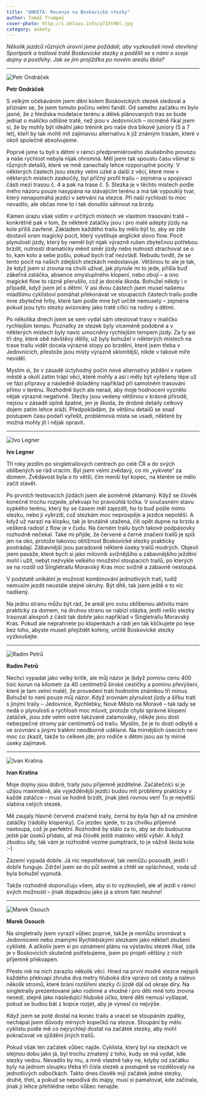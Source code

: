 ```yaml
---
title: "ANKETA: Recenze na Boskovické stezky"
author: Tomáš Trumpeš
cover-photo: http://i.ohlasy.info/p71htHbl.jpg
category: ankety
---
```


*Několik jezdců různých úrovní jsme požádali, aby vyzkoušeli nově otevřený Sportpark a trailové tratě Boskovické stezky a podělili se s námi o svoje dojmy a postřehy. Jak se jim projížďka po novém areálu líbila?*

---

<img src="http://i.ohlasy.info/dOqBQTO.jpg" class="profile-picture" alt="Petr Ondráček">

**Petr Ondráček**

S velkým očekáváním jsem dění kolem Boskovických stezek sledoval a přiznám se, že jsem tomuto počinu velmi fandil. Od samého začátku mi bylo jasné, že z hlediska modelace terénu a délek plánovaných tras se bude jednat o maličko odlišné tratě, než jsou v Jedovnicích – nicméně říkal jsem si, že by mohly být ideální jako trénink pro naše dva bikové juniory (5 a 7 let), kteří by tak mohli mít zajímavou alternativu k již známým trasám, které v okolí společně absolvujeme.

Poprvé jsme tu byli s dětmi v rámci předpremiérového zkušebního provozu a naše rychlost nebyla nijak ohromná. Měl jsem tak spoustu času všímat si různých detailů, které ve mně zanechaly lehce rozporuplné pocity. V některých částech jsou stezky velmi úzké a další z věcí, které mne v některých místech zaskočily, byl příčný profil trailu – zejména u spojovací části mezi trasou č. 4 a pak na trase č. 5. Stezka je v těchto místech podle mého názoru pouze nasypána na stávajícím terénu a má tak vypouklý tvar, který nenapomáhá jezdci v setrvání na stezce. Při naší rychlosti to moc nevadilo, ale občas mne to i tak donutilo sáhnout na brzdy.

Kámen úrazu však vidím v určitých místech ve vlastním trasování tratě – konkrétně pak v tom, že některé zatáčky jsou i pro malé adepty jízdy na kole příliš zavřené. Základem každého trailu by mělo být to, aby se zde dostavil onen magický pocit, který vystihuje anglické slovo flow. Pocit plynulosti jízdy, který by neměl být nijak výrazně rušen zbytečnou potřebou brzdit, nutností dramaticky měnit směr jízdy nebo nutností strachovat se o to, kam kolo a sebe pošlu, pokud bych trať nezvládl. Nebudu tvrdit, že se tento pocit na našich zdejších stezkách nedostavuje. Většinou to ale je tak, že když jsem si zrovna na chvíli užíval, jak plynule mi to jede, přišla buď zákeřná zatáčka, absence smysluplného klopení, nebo obojí – a ono magické flow to rázně přerušilo, což je docela škoda. Bohužel někdy i v případě, když jsem jel s dětmi. V asi dvou částech jsem musel našemu mladšímu cyklistovi pomáhat překonávat ve stoupacích částech trailu podle mne zbytečné hrby, které tam podle mne být určitě nemusely – zejména pokud jsou tyto stezky avizovány jako tratě cílící na rodiny s dětmi.

Po několika dnech jsem se sem vydal sám otestovat trasy v maličko rychlejším tempu. Poznatky ze stezek byly víceméně podobné a v některých místech byly navíc umocněny rychlejším tempem jízdy. Za ty asi tři dny, které obě návštěvy dělily, už byly bohužel v některých místech na trase trailu vidět docela výrazné stopy po brzdění, které jsem třeba v Jedovnicích, přestože jsou místy výrazně sklonitější, nikde v takové míře neviděl.

Myslím si, že v zásadě úctyhodný počin nové alternativy ježdění v našem městě a okolí zatím trápí věci, které mohly a asi i měly být vyřešeny lépe už ve fázi přípravy a následně doladěny například při samotném trasování přímo v terénu. Rozhodně bych ale nerad, aby moje hodnocení vyznělo nějak výrazně negativně. Stezky jsou vedeny většinou v krásné přírodě, nejsou v zásadě úplně špatné, jen je škoda, že drobné detaily celkový dojem zatím lehce sráží. Předpokládám, že většinu detailů se snad postupem času podaří vyřešit, problémová místa se usadí, některé by možná mohly jít i nějak opravit.

---

<img src="http://i.ohlasy.info/5LQmvah.jpg" class="profile-picture" alt="Ivo Legner">

**Ivo Legner**

Tři roky jezdím po singletrailových centrech po celé ČR a do svých oblíbených se rád vracím. Byl jsem velmi zvědavý, co mi „vykvete“ za domem. Zvědavost byla o to větší, čím menší byl kopec, na kterém se mělo začít stavět.

Po prvních testovacích jízdách jsem ale poměrně zklamaný. Když se člověk konečně trochu rozjede, překvapí ho pravoúhlá točka. V současném stavu sypkého terénu, který by se časem měl zajezdit, ho to buď pošle mimo stezku, nebo ji vybrzdí, což stezkám moc neprospěje a jezdce nepotěší. A když už narazí na klopku, tak je brutálně utažená, čili opět dupne na brzdu a veškerá radost z flow je v čudu. Na černém trailu bych takové podpásovky rozhodně nečekal. Také mi přijde, že červené a černé značení trailů je spíš jen na oko, protože takovou obtížnost Boskovické stezky prakticky postrádají. Zábavnější jsou paradoxně některé úseky trailů modrých. Objevil jsem pasáže, které bych si jako milovník svižnějšího a zábavnějšího ježdění mohl i užít, nebýt nezvykle velkého množství stoupacích trailů, po kterých se na rozdíl od Singletrailu Moravský Kras moc svižně a zábavně nestoupá.

V podstatě unikátní je možnost kombinování jednotlivých tratí, tudíž nemusím jezdit neustále stejné okruhy. Být dítě, tak jsem ještě o to víc nadšený.

Na jednu stranu můžu být rád, že areál pro svou oblíbenou aktivitu mám prakticky za domem, na druhou stranu se nabízí otázka, jestli nešlo stezky trasovat alespoň z části tak dobře jako například v Singletrailu Moravský Kras. Pokud ale neprahnete po klopenkách a rádi jen tak kličkujete po lese bez toho, abyste museli přejíždět kořeny, určitě Boskovické stezky vyzkoušejte.

---

<img src="http://i.ohlasy.info/uAEH8sQ.jpg" class="profile-picture" alt="Radim Petrů">

**Radim Petrů**

Nechci vypadat jako velký kritik, ale můj názor je (když pominu cenu 400 tisíc korun na kilometr za 40 centimetrů široké cestičky a pominu převýšení, které je tam velmi malé), že provedení trati hodnotím známkou tři mínus. Bohužel to není pouze můj názor. Když srovnám plynulost jízdy a šířku trati s jinými traily – Jedovnice, Rychlebky, Nové Město na Moravě – tak tady se nedá o plynulosti a rychlosti moc mluvit, protože chybí správné klopení zatáček, jsou zde velmi ostré takzvané zalamováky, někde jsou dost nebezpečné stromy pár centimetrů od trailu. Myslím, že je to dosti odbyté a ve srovnání s jinými tratěmi neodborně udělané. Na mírnějších úsecích není moc co zkazit, takže to celkem jde; pro rodiče s dětmi jsou asi ty mírné úseky zajímavé.

---

<img src="http://i.ohlasy.info/MnRY1zy.jpg" class="profile-picture" alt="Ivan Kratina">

**Ivan Kratina**

Moje dojmy jsou dobré, traily jsou příjemně jezditelné. Začátečníci si je užijou maximálně, ale vyježděnější jezdci budou mít problémy prakticky v každé zatáčce – musí se hodně brzdit, jinak jdeš rovnou ven! To je největší slabina celých stezek.

Mě zaujaly hlavně červeně značené traily, černá by byla fajn až na zmíněné zatáčky (rádoby klopenky). Co jezdec sjede, to za chvilku příjemně nastoupá, což je perfektní. Rozhodně by stálo za to, aby se do budoucna ještě pár úseků přidalo, ať má člověk ještě malinko větší výběr. A když zbudou síly, tak vám je rozhodně vezme pumptrack, to je vážně škola kola :-)

Zázemí vypadá dobře. Já nic nepotřeboval, tak nemůžu posoudit, jestli i dobře funguje. Zdržel jsem se do půl sedmé a chtěl se opláchnout, voda už byla bohužel vypnutá.

Takže rozhodně doporučuju všem, aby si to vyzkoušeli, ale ať jezdí v rámci svých možností – jinak dopadnou jako já a strom fakt neuhne!

---

<img src="http://i.ohlasy.info/JAwpzIY.jpg" class="profile-picture" alt="Marek Osouch">

**Marek Osouch**

Na singletraily jsem vyrazil vůbec poprvé, takže je nemůžu srovnávat s Jedovnicemi nebo známými Rychlebskými stezkami jako někteří zkušení cyklisté. A ačkoliv jsem si po oznámení plánu na výstavbu stezek říkal, zda je v Boskovicích skutečně potřebujeme, jsem po projetí většiny z nich příjemně překvapen. 

Přesto mě na nich zarazilo několik věcí. Hned na první modré stezce nejspíš každého překvapí zhruba dva metry hluboká díra vpravo od cesty a nalevo několik stromů, které brání rozšíření stezky či jízdě dál od okraje díry. Na singletraily prezentované jako rodinné a vhodné i pro děti mně toto zrovna nesedí, stejně jako následující hluboké účko, které děti nemusí vyšlapat, pokud se budou bát z kopce rozjet, aby je vynesl co nejvýše. 

Když jsem se poté dostal na konec trailu a vracel se stoupáním zpátky, nechápal jsem důvody mírných kopečků na stezce. Stoupání by mělo cyklistu podle mě co nejrychleji dostat na začátek stezky, aby mohl pokračovat ve sjíždění jiných trailů.

Pokud však ten začátek vůbec najde. Cyklista, který byl na stezkách ve stejnou dobu jako já, byl trochu zmatený z toho, kudy se má vydat, kde stezky vedou. Nevadilo by mu, a mně vlastně taky ne, kdyby od začátku byly na jednom sloupku třeba tři čísla stezek a postupně se rozdělovaly na jednotlivých odbočkách. Takto dnes člověk míjí začátek jedné stezky, druhé, třetí, a pokud se nepodívá do mapy, musí si pamatovat, kde začínala, jinak ji lehce přehlédne nebo vůbec nenajde.
